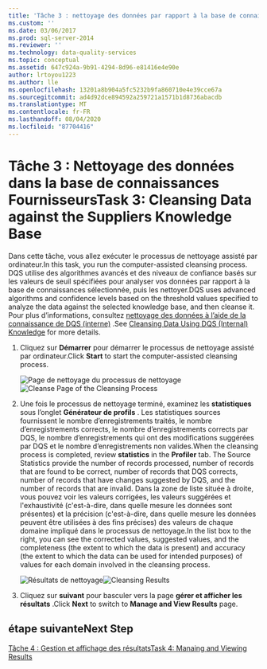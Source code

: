 ```yaml
---
title: 'Tâche 3 : nettoyage des données par rapport à la base de connaissances fournisseurs | Microsoft Docs'
ms.custom: ''
ms.date: 03/06/2017
ms.prod: sql-server-2014
ms.reviewer: ''
ms.technology: data-quality-services
ms.topic: conceptual
ms.assetid: 647c924a-9b91-4294-8d96-e81416e4e90e
author: lrtoyou1223
ms.author: lle
ms.openlocfilehash: 13201a8b904a5fc5232b9fa860710e4e39cce67a
ms.sourcegitcommit: ad4d92dce894592a259721a1571b1d8736abacdb
ms.translationtype: MT
ms.contentlocale: fr-FR
ms.lasthandoff: 08/04/2020
ms.locfileid: "87704416"
---
```

# <a name="task-3-cleansing-data-against-the-suppliers-knowledge-base"></a><span data-ttu-id="bb963-102">Tâche 3 : Nettoyage des données dans la base de connaissances Fournisseurs</span><span class="sxs-lookup"><span data-stu-id="bb963-102">Task 3: Cleansing Data against the Suppliers Knowledge Base</span></span>
  <span data-ttu-id="bb963-103">Dans cette tâche, vous allez exécuter le processus de nettoyage assisté par ordinateur.</span><span class="sxs-lookup"><span data-stu-id="bb963-103">In this task, you run the computer-assisted cleansing process.</span></span> <span data-ttu-id="bb963-104">DQS utilise des algorithmes avancés et des niveaux de confiance basés sur les valeurs de seuil spécifiées pour analyser vos données par rapport à la base de connaissances sélectionnée, puis les nettoyer.</span><span class="sxs-lookup"><span data-stu-id="bb963-104">DQS uses advanced algorithms and confidence levels based on the threshold values specified to analyze the data against the selected knowledge base, and then cleanse it.</span></span> <span data-ttu-id="bb963-105">Pour plus d’informations, consultez [nettoyage des données à l’aide de la connaissance de DQS (interne)](https://msdn.microsoft.com/library/hh213061.aspx) .</span><span class="sxs-lookup"><span data-stu-id="bb963-105">See [Cleansing Data Using DQS (Internal) Knowledge](https://msdn.microsoft.com/library/hh213061.aspx) for more details.</span></span>

1.  <span data-ttu-id="bb963-106">Cliquez sur **Démarrer** pour démarrer le processus de nettoyage assisté par ordinateur.</span><span class="sxs-lookup"><span data-stu-id="bb963-106">Click **Start** to start the computer-assisted cleansing process.</span></span>

     <span data-ttu-id="bb963-107">![Page de nettoyage du processus de nettoyage](../../2014/tutorials/media/et-cleansingdataagainstthesupplierkb-01.jpg "Page de nettoyage du processus de nettoyage")</span><span class="sxs-lookup"><span data-stu-id="bb963-107">![Cleanse Page of the Cleansing Process](../../2014/tutorials/media/et-cleansingdataagainstthesupplierkb-01.jpg "Cleanse Page of the Cleansing Process")</span></span>

2.  <span data-ttu-id="bb963-108">Une fois le processus de nettoyage terminé, examinez les **statistiques** sous l’onglet **Générateur de profils** . Les statistiques sources fournissent le nombre d’enregistrements traités, le nombre d’enregistrements corrects, le nombre d’enregistrements corrects par DQS, le nombre d’enregistrements qui ont des modifications suggérées par DQS et le nombre d’enregistrements non valides.</span><span class="sxs-lookup"><span data-stu-id="bb963-108">When the cleansing process is completed, review **statistics** in the **Profiler** tab. The Source Statistics provide the number of records processed, number of records that are found to be correct, number of records that DQS corrects, number of records that have changes suggested by DQS, and the number of records that are invalid.</span></span> <span data-ttu-id="bb963-109">Dans la zone de liste située à droite, vous pouvez voir les valeurs corrigées, les valeurs suggérées et l'exhaustivité (c'est-à-dire, dans quelle mesure les données sont présentes) et la précision (c'est-à-dire, dans quelle mesure les données peuvent être utilisées à des fins précises) des valeurs de chaque domaine impliqué dans le processus de nettoyage.</span><span class="sxs-lookup"><span data-stu-id="bb963-109">In the list box to the right, you can see the corrected values, suggested values, and the completeness (the extent to which the data is present) and accuracy (the extent to which the data can be used for intended purposes) of values for each domain involved in the cleansing process.</span></span>

     <span data-ttu-id="bb963-110">![Résultats de nettoyage](../../2014/tutorials/media/et-cleansingdataagainstthesupplierkb-02.jpg "Résultats de nettoyage")</span><span class="sxs-lookup"><span data-stu-id="bb963-110">![Cleansing Results](../../2014/tutorials/media/et-cleansingdataagainstthesupplierkb-02.jpg "Cleansing Results")</span></span>

3.  <span data-ttu-id="bb963-111">Cliquez sur **suivant** pour basculer vers la page **gérer et afficher les résultats** .</span><span class="sxs-lookup"><span data-stu-id="bb963-111">Click **Next** to switch to **Manage and View Results** page.</span></span>

## <a name="next-step"></a><span data-ttu-id="bb963-112">étape suivante</span><span class="sxs-lookup"><span data-stu-id="bb963-112">Next Step</span></span>
 [<span data-ttu-id="bb963-113">Tâche 4 : Gestion et affichage des résultats</span><span class="sxs-lookup"><span data-stu-id="bb963-113">Task 4: Manaing and Viewing Results</span></span>](../../2014/tutorials/task-4-manaing-and-viewing-results.md)


